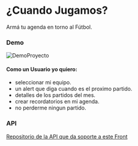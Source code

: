 # ¿Cuando Jugamos? #

Armá tu agenda en torno al Fútbol. 

### Demo
![DemoProyecto](https://res.cloudinary.com/dtnixnyfz/image/upload/v1605901266/cuando_jugamos-gif_x35cyg.gif)

#### Como un Usuario yo quiero:

  + seleccionar mi equipo.
  + un alert que diga cuando es el proximo partido.
  + detalles de los partidos del mes.
  + crear recordatorios en mi agenda.
  + no perderme ningun partido.

### API

[Repositorio de la API que da soporte a este Front](https://github.com/brdionel/cuando-Jugamos-api)
